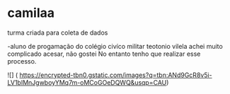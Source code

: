# camilaa
turma criada para coleta de dados

-aluno de progamação do colégio civíco militar teotonio vilela
achei muito complicado acesar, não gostei 
No entanto tenho que realizar esse processo.


![] ( https://encrypted-tbn0.gstatic.com/images?q=tbn:ANd9GcR8v5i-LV1bIMnJgwboyYMq7m-oMCoGOeDQWQ&usqp=CAU)
